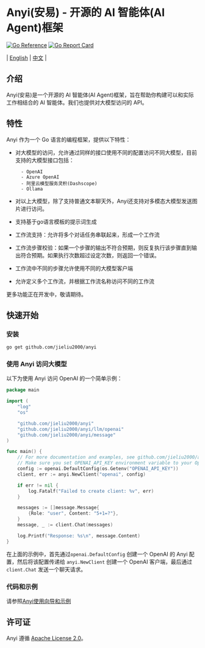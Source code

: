 # Anyi(安易) - 开源的 AI 智能体(AI Agent)框架

[![Go Reference](https://pkg.go.dev/badge/github.com/jieliu2000/anyi.svg)](https://pkg.go.dev/github.com/jieliu2000/anyi)
[![Go Report Card](https://goreportcard.com/badge/github.com/jieliu2000/anyi)](https://goreportcard.com/report/github.com/jieliu2000/anyi)

| [English](README.md) | [中文](README-zh.md) |

## 介绍

Anyi(安易)是一个开源的 AI 智能体(AI Agent)框架，旨在帮助你构建可以和实际工作相结合的 AI 智能体。我们也提供对大模型访问的 API。


## 特性

Anyi 作为一个 Go 语言的编程框架，提供以下特性：

- 对大模型的访问，允许通过同样的接口使用不同的配置访问不同大模型，目前支持的大模型接口包括：

		- OpenAI
		- Azure OpenAI
		- 阿里云模型服务灵积(Dashscope)
		- Ollama
		
- 对以上大模型，除了支持普通文本聊天外，Anyi还支持对多模态大模型发送图片进行访问。
- 支持基于go语言模板的提示词生成
- 工作流支持：允许将多个对话任务串联起来，形成一个工作流
- 工作流步骤校验：如果一个步骤的输出不符合预期，则反复执行该步骤直到输出符合预期。如果执行次数超过设定次数，则返回一个错误。
- 工作流中不同的步骤允许使用不同的大模型客户端
- 允许定义多个工作流，并根据工作流名称访问不同的工作流

更多功能正在开发中，敬请期待。

## 快速开始

### 安装

```bash
go get github.com/jieliu2000/anyi
```

### 使用 Anyi 访问大模型

以下为使用 Anyi 访问 OpenAI 的一个简单示例：

```go
package main

import (
	"log"
	"os"

	"github.com/jieliu2000/anyi"
	"github.com/jieliu2000/anyi/llm/openai"
	"github.com/jieliu2000/anyi/message"
)

func main() {
	// For more documentation and examples, see github.com/jieliu2000/anyi/llm package documentation.
	// Make sure you set OPENAI_API_KEY environment variable to your OpenAI API key.
	config := openai.DefaultConfig(os.Getenv("OPENAI_API_KEY"))
	client, err := anyi.NewClient("openai", config)

	if err != nil {
		log.Fatalf("Failed to create client: %v", err)
	}

	messages := []message.Message{
		{Role: "user", Content: "5+1=?"},
	}
	message, _ := client.Chat(messages)

	log.Printf("Response: %s\n", message.Content)
}

```

在上面的示例中，首先通过`openai.DefaultConfig` 创建一个 OpenAI 的 Anyi 配置，然后将该配置传递给 `anyi.NewClient` 创建一个 OpenAI 客户端，最后通过 `client.Chat` 发送一个聊天请求。

### 代码和示例

请参照[Anyi使用向导和示例](/docs/zh/tutorial.md)

## 许可证
Anyi 遵循 [Apache License 2.0](LICENSE)。